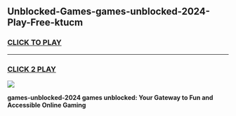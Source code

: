 
## Unblocked-Games-games-unblocked-2024-Play-Free-ktucm
<h3>
<a href="https://premium76.site?title=games-unblocked-2024&ref=20A">CLICK TO PLAY</a></h3>
<hr>

<h3>
<a href="https://premium76.site?title=games-unblocked-2024&ref=20A">CLICK 2 PLAY</a>
  
</h3>

<a href="https://premium76.site?title=games-unblocked-2024&ref=20A"><img src="https://clearcache.store/games.png"></a>


**games-unblocked-2024 games unblocked: Your Gateway to Fun and Accessible Online Gaming**
